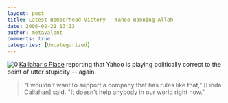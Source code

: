 ```yaml
---
layout: post
title: Latest Bomberhead Victory - Yahoo Banning Allah
date: 2006-02-21 13:13
author: metavalent
comments: true
categories: [Uncategorized]
---
```

<!--Lead Photo --><a href="LINK_URL"><img src="http://awebcamdarkly.com/images/islam.cartoon.7.jpg" align="left" border="0" alt="0" /></a><!-- Commentary --><a href="http://quickwired.com/kallahar/stories/2005-Yahoo/yahoo.php">Kallahar's Place</a> reporting that Yahoo is playing politically correct to the point of utter stupidity -- again.<blockquote>"I wouldn't want to support a company that has rules like that," [Linda Callahan] said. "It doesn't help anybody in our world right now."</blockquote>
